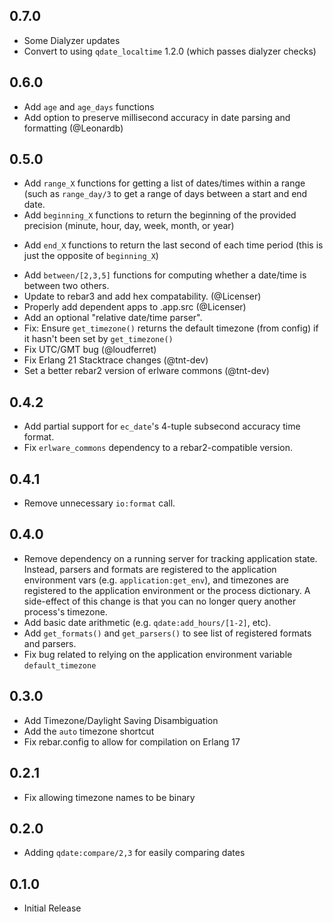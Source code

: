 ## 0.7.0

* Some Dialyzer updates
* Convert to using `qdate_localtime` 1.2.0 (which passes dialyzer checks)

## 0.6.0

* Add `age` and `age_days` functions
* Add option to preserve millisecond accuracy in date parsing and formatting (@Leonardb)


## 0.5.0

* Add `range_X` functions for getting a list of dates/times within a range
  (such as `range_day/3` to get a range of days between a start and end date.
* Add `beginning_X` functions to return the beginning of the provided precision
  (minute, hour, day, week, month, or year)
+ Add `end_X` functions to return the last second of each time period (this is
  just the opposite of `beginning_X`)
* Add `between/[2,3,5]` functions for computing whether a date/time is between
  two others.
* Update to rebar3 and add hex compatability. (@Licenser)
* Properly add dependent apps to .app.src (@Licenser)
* Add an optional "relative date/time parser".
* Fix: Ensure `get_timezone()` returns the default timezone (from config) if it
  hasn't been set by `get_timezone()`
* Fix UTC/GMT bug (@loudferret)
* Fix Erlang 21 Stacktrace changes (@tnt-dev)
* Set a better rebar2 version of erlware commons (@tnt-dev)

## 0.4.2

* Add partial support for `ec_date`'s 4-tuple subsecond accuracy time format.
* Fix `erlware_commons` dependency to a rebar2-compatible version.

## 0.4.1

* Remove unnecessary `io:format` call.

## 0.4.0

* Remove dependency on a running server for tracking application state.
  Instead, parsers and formats are registered to the application environment
  vars (e.g. `application:get_env`), and timezones are registered to the
  application environment or the process dictionary. A side-effect of this
  change is that you can no longer query another process's timezone. 
* Add basic date arithmetic (e.g. `qdate:add_hours/[1-2]`, etc).
* Add `get_formats()` and `get_parsers()` to see list of registered formats and
  parsers.
* Fix bug related to relying on the application environment variable
  `default_timezone`

## 0.3.0

* Add Timezone/Daylight Saving Disambiguation
* Add the `auto` timezone shortcut
* Fix rebar.config to allow for compilation on Erlang 17

## 0.2.1

* Fix allowing timezone names to be binary

## 0.2.0

* Adding `qdate:compare/2,3` for easily comparing dates

## 0.1.0

* Initial Release
